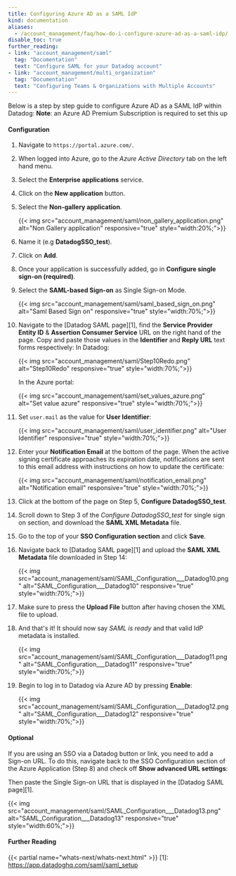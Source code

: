 ```yaml
---
title: Configuring Azure AD as a SAML IdP
kind: documentation
aliases:
  - /account_management/faq/how-do-i-configure-azure-ad-as-a-saml-idp/
disable_toc: true
further_reading:
- link: "account_management/saml"
  tag: "Documentation"
  text: "Configure SAML for your Datadog account"
- link: "account_management/multi_organization"
  tag: "Documentation"
  text: "Configuring Teams & Organizations with Multiple Accounts"
---
```


Below is a step by step guide to configure Azure AD as a SAML IdP within Datadog:
**Note**: an Azure AD Premium Subscription is required to set this up

#### Configuration

1. Navigate to `https://portal.azure.com/`.

2. When logged into Azure, go to the *Azure Active Directory* tab on the left hand menu.

3. Select the **Enterprise applications** service.

4. Click on the **New application** button.

5. Select the **Non-gallery application**.

    {{< img src="account_management/saml/non_gallery_application.png" alt="Non Gallery application" responsive="true" style="width:20%;">}}

6. Name it (e.g **DatadogSSO_test**).

7. Click on **Add**.

8. Once your application is successfully added, go in **Configure single sign-on (required)**.

9. Select the **SAML-based Sign-on** as Single Sign-on Mode.

    {{< img src="account_management/saml/saml_based_sign_on.png" alt="Saml Based Sign on" responsive="true" style="width:70%;">}}

10. Navigate to the [Datadog SAML page][1], find the **Service Provider Entity ID** & **Assertion Consumer Service** URL on the right hand of the page.  Copy and paste those values in the **Identifier** and **Reply URL** text forms respectively:
    In Datadog:

    {{< img src="account_management/saml/Step10Redo.png" alt="Step10Redo" responsive="true" style="width:70%;">}}

    In the Azure portal:

    {{< img src="account_management/saml/set_values_azure.png" alt="Set value azure" responsive="true" style="width:70%;">}}

11. Set `user.mail` as the value for **User Identifier**:

    {{< img src="account_management/saml/user_identifier.png" alt="User Identifier" responsive="true" style="width:70%;">}}

12. Enter your **Notification Email** at the bottom of the page. When the active signing certificate approaches its expiration date, notifications are sent to this email address with instructions on how to update the certificate:

    {{< img src="account_management/saml/notification_email.png" alt="Notification email" responsive="true" style="width:70%;">}}

13. Click at the bottom of the page on Step 5, **Configure DatadogSSO_test**.

14. Scroll down to Step 3 of the *Configure DatadogSSO_test* for single sign on section, and download the **SAML XML Metadata** file.

15. Go to the top of your **SSO Configuration section** and click **Save**.

16. Navigate back to [Datadog SAML page][1] and upload the **SAML XML Metadata** file downloaded in Step 14:

    {{< img src="account_management/saml/SAML_Configuration___Datadog10.png" alt="SAML_Configuration___Datadog10" responsive="true" style="width:70%;">}}

17. Make sure to press the **Upload File** button after having chosen the XML file to upload.

18. And that's it! It should now say *SAML is ready* and that valid IdP metadata is installed.

    {{< img src="account_management/saml/SAML_Configuration___Datadog11.png" alt="SAML_Configuration___Datadog11" responsive="true" style="width:70%;">}}

19. Begin to log in to Datadog via Azure AD by pressing **Enable**:

    {{< img src="account_management/saml/SAML_Configuration___Datadog12.png" alt="SAML_Configuration___Datadog12" responsive="true" style="width:70%;">}}


#### Optional

If you are using an SSO via a Datadog button or link, you need to add a Sign-on URL. To do this, navigate back to the SSO Configuration section of the Azure Application (Step 8) and check off **Show advanced URL settings**:

Then paste the Single Sign-on URL that is displayed in the [Datadog SAML page][1].

{{< img src="account_management/saml/SAML_Configuration___Datadog13.png" alt="SAML_Configuration___Datadog13" responsive="true" style="width:60%;">}}


#### Further Reading

{{< partial name="whats-next/whats-next.html" >}}
[1]: https://app.datadoghq.com/saml/saml_setup
